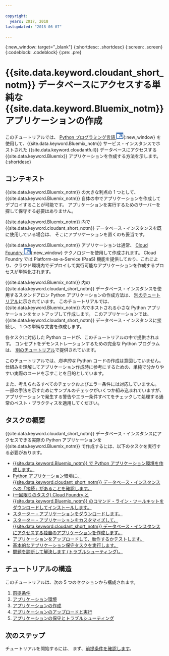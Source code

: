 ```yaml
---

copyright:
  years: 2017, 2018
lastupdated: "2018-06-07"

---
```


{:new_window: target="_blank"}
{:shortdesc: .shortdesc}
{:screen: .screen}
{:codeblock: .codeblock}
{:pre: .pre}

<!-- Acrolinx: 2017-01-10 -->

# {{site.data.keyword.cloudant_short_notm}} データベースにアクセスする単純な {{site.data.keyword.Bluemix_notm}} アプリケーションの作成

このチュートリアルでは、
[Python プログラミング言語 ![外部リンク・アイコン](../images/launch-glyph.svg "外部リンク・アイコン")](https://www.python.org/){:new_window}
を使用して、{{site.data.keyword.Bluemix_notm}} サービス・インスタンスでホストされた {{site.data.keyword.cloudantfull}} データベースにアクセスする
{{site.data.keyword.Bluemix}} アプリケーションを作成する方法を示します。
{:shortdesc}

## コンテキスト

{{site.data.keyword.Bluemix_notm}} の大きな利点の 1 つとして、
{{site.data.keyword.Bluemix_notm}} 自体の中でアプリケーションを作成してデプロイすることが可能です。
アプリケーションを実行するためのサーバーを探して保守する必要はありません。

{{site.data.keyword.Bluemix_notm}} 内で {{site.data.keyword.cloudant_short_notm}} データベース・インスタンスを既に使用している場合は、
そこにアプリケーションを置くのも妥当です。

{{site.data.keyword.Bluemix_notm}} アプリケーションは通常、
[Cloud Foundry ![外部リンク・アイコン](../images/launch-glyph.svg "外部リンク・アイコン")](https://en.wikipedia.org/wiki/Cloud_Foundry){:new_window} テクノロジーを使用して作成されます。
Cloud Foundry では Platform-as-a-Service (PaaS) 機能を提供しており、これにより、クラウド環境内でデプロイして実行可能なアプリケーションを作成するプロセスが単純化されます。

{{site.data.keyword.Bluemix_notm}} 内の {{site.data.keyword.cloudant_short_notm}}
データベース・インスタンスを使用するスタンドアロン Python アプリケーションの作成方法は、
[別のチュートリアル](create_database.html)に示されています。
このチュートリアルでは、{{site.data.keyword.Bluemix_notm}} 内でホストされる小さな
Python アプリケーションをセットアップして作成します。
このアプリケーションでは、{{site.data.keyword.cloudant_short_notm}} データベース・インスタンスに接続し、
1 つの単純な文書を作成します。

各タスクに対応した Python コードが、このチュートリアルの中で提供されます。
コンセプトをデモンストレーションするための完全な Python プログラムは、
[別のチュートリアル](create_bmxapp_createapp.html#complete-listing)で提供されています。

このチュートリアルでは、_効率的な_ Python コードの作成は意図していません。
仕組みを理解してアプリケーション作成時に参考にするための、単純で分かりやすい実際のコードを示すことを目的としています。

また、考えられるすべてのチェックおよびエラー条件には対応していません。
一部の手法を示すためにサンプルのチェックがいくつか組み込まれていますが、
アプリケーションで発生する警告やエラー条件すべてをチェックして処理する通常のベスト・プラクティスを適用してください。

## タスクの概要

{{site.data.keyword.cloudant_short_notm}} データベース・インスタンスにアクセスできる実際の Python アプリケーションを
{{site.data.keyword.Bluemix_notm}} で作成するには、以下のタスクを実行する必要があります。

-   [{{site.data.keyword.Bluemix_notm}} で Python アプリケーション環境を作成します。](create_bmxapp_appenv.html#creating)
-   [Python アプリケーション環境に、{{site.data.keyword.cloudant_short_notm}} データベース・インスタンスへの「接続」があることを確認します。](create_bmxapp_appenv.html#connecting)
-   [(一回限りのタスク) Cloud Foundry と {{site.data.keyword.Bluemix_notm}} のコマンド・ライン・ツールキットをダウンロードしてインストールします。](create_bmxapp_appenv.html#toolkits)
-   [スターター・アプリケーションをダウンロードします。](create_bmxapp_appenv.html#starter)
-   [スターター・アプリケーションをカスタマイズして、{{site.data.keyword.cloudant_short_notm}} データベース・インスタンスにアクセスする独自のアプリケーションを作成します。](create_bmxapp_createapp.html#theApp)
-   [アプリケーションをアップロードして、動作するかテストします。](create_bmxapp_upload.html#uploading)
-   [基本的なアプリケーション保守タスクを実行します。](create_bmxapp_maintain.html#maintenance)
-   [問題を診断して解決します (トラブルシューティング)。](create_bmxapp_maintain.html#troubleshooting)

## チュートリアルの構造

このチュートリアルは、次の 5 つのセクションから構成されます。

1.  [前提条件](create_bmxapp_prereq.html)
2.  [アプリケーション環境](create_bmxapp_appenv.html)
3.  [アプリケーションの作成](create_bmxapp_createapp.html)
4.  [アプリケーションのアップロードと実行](create_bmxapp_upload.html)
5.  [アプリケーションの保守とトラブルシューティング](create_bmxapp_maintain.html)

## 次のステップ

チュートリアルを開始するには、
まず、[前提条件を確認します](create_bmxapp_prereq.html)。

